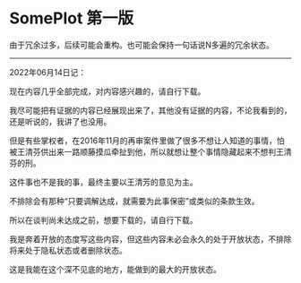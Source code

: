 # SomePlot 第一版 

由于冗余过多，后续可能会重构。也可能会保持一句话说N多遍的冗余状态。

-------------------

2022年06月14日记：

现在内容几乎全部完成，对内容感兴趣的，请自行下载。

我尽可能把有证据的内容已经展现出来了，其他没有证据的内容，不论我看到的，还是听说的，我讲了也没用。

但是有些掌权者，在2016年11月的再审案件里做了很多不想让人知道的事情，怕被王清芬供出来一路顺藤摸瓜牵扯到他，所以就想让整个事情隐藏起来不想判王清芬的刑。

这件事也不是我的事，最终主要以王清芳的意见为主。

不排除会有那种“只要调解达成，就需要为此事保密”或类似的条款生效。

所以在谈判尚未达成之前，想要下载的，请自行下载。

我是奔着开放的态度写这些内容，但这些内容未必会永久的处于开放状态，不排除将来处于隐私状态或者删除状态。

这是我能在这个深不见底的地方，能做到的最大的开放状态。
